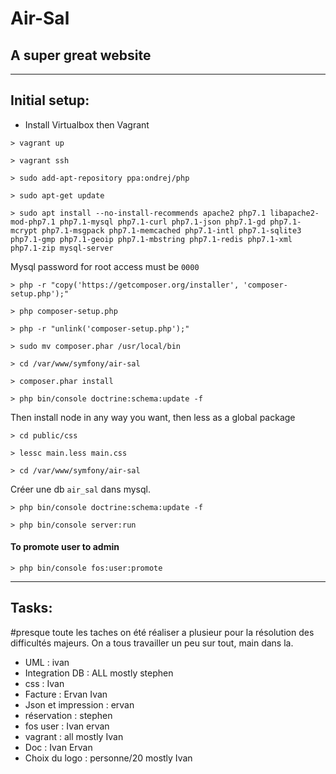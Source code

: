 # Air-Sal
## A super great website

---

## Initial setup:

- Install Virtualbox then Vagrant

`> vagrant up`

`> vagrant ssh`

`> sudo add-apt-repository ppa:ondrej/php`

`> sudo apt-get update`

`> sudo apt install --no-install-recommends apache2 php7.1 libapache2-mod-php7.1 php7.1-mysql php7.1-curl php7.1-json php7.1-gd php7.1-mcrypt php7.1-msgpack php7.1-memcached php7.1-intl php7.1-sqlite3 php7.1-gmp php7.1-geoip php7.1-mbstring php7.1-redis php7.1-xml php7.1-zip mysql-server`

Mysql password for root access must be `0000`

`> php -r "copy('https://getcomposer.org/installer', 'composer-setup.php');"`

`> php composer-setup.php`

`> php -r "unlink('composer-setup.php');"`

`> sudo mv composer.phar /usr/local/bin`

`> cd /var/www/symfony/air-sal`

`> composer.phar install`

`> php bin/console doctrine:schema:update -f`

Then install node in any way you want, then less as a global package 

`> cd public/css`

`> lessc main.less main.css`

`> cd /var/www/symfony/air-sal`

Créer une db `air_sal` dans mysql.

`> php bin/console doctrine:schema:update -f`

`> php bin/console server:run`

#### To promote user to admin

`> php bin/console fos:user:promote`

---

## Tasks:
#presque toute les taches on été réaliser a plusieur pour la résolution des difficultés majeurs. On a tous travailler un peu sur tout, main dans la. 

- UML : ivan
- Integration DB : ALL mostly stephen
- css : Ivan
- Facture : Ervan Ivan
- Json et impression : ervan
- réservation : stephen 
- fos user : Ivan ervan
- vagrant : all mostly Ivan
- Doc : Ivan Ervan
- Choix du logo : personne/20 mostly Ivan  


